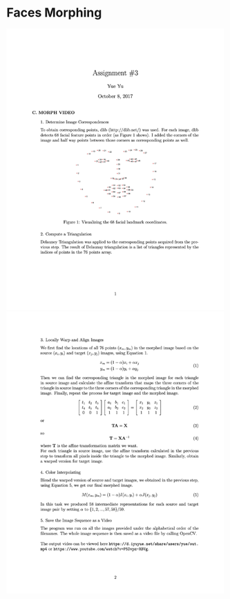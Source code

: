 # Faces Morphing

![Image of Report 1](https://github.com/iYUYUE/faces-morphing/blob/master/images/report1.png)
![Image of Report 1](https://github.com/iYUYUE/faces-morphing/blob/master/images/report2.png)
